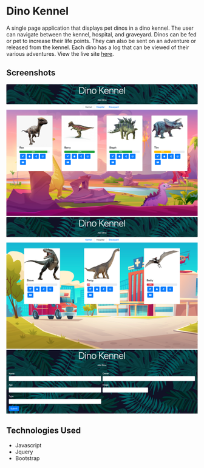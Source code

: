# Dino Kennel
A single page application that displays pet dinos in a dino kennel. The user can navigate between the kennel, hospital, and graveyard. Dinos can be fed or pet to increase their life points. They can also be sent on an adventure or released from the kennel. Each dino has a log that can be viewed of their various adventures. View the live site [here](https://dana-dinokennel.netlify.app/).

## Screenshots
![Kennel](images/screenshot1.png)
![Hospital](images/screenshot2.png)
![Dino Form](images/screenshot3.png)

## Technologies Used
- Javascript
- Jquery
- Bootstrap
